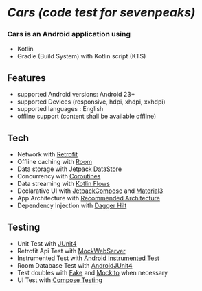 # _Cars (code test for sevenpeaks)_

### Cars is an Android application using
- Kotlin
- Gradle (Build System) with Kotlin script (KTS)

## Features
- supported Android versions: Android 23+
- supported Devices (responsive, hdpi, xhdpi, xxhdpi)
- supported languages : English
- offline support (content shall be available offline)

## Tech
 - Network with [Retrofit](https://square.github.io/retrofit/)
 - Offline caching with [Room](https://developer.android.com/training/data-storage/room)
 - Data storage with [Jetpack DataStore](https://developer.android.com/topic/libraries/architecture/datastore)
 - Concurrency with [Coroutines](https://developer.android.com/kotlin/coroutines)
 - Data streaming with [Kotlin Flows](https://developer.android.com/kotlin/flow)
 - Declarative UI with [JetpackCompose](https://developer.android.com/jetpack/compose) and [Material3](https://developer.android.com/jetpack/androidx/releases/compose-material3)
 - App Architecture with [Recommended Architecture](https://developer.android.com/topic/architecture)
 - Dependency Injection with [Dagger Hilt](https://developer.android.com/training/dependency-injection/hilt-android)

## Testing
 - Unit Test with [JUnit4](https://developer.android.com/training/testing/instrumented-tests/androidx-test-libraries/rules)
 - Retrofit Api Test with [MockWebServer](https://github.com/square/okhttp/tree/master/mockwebserver)
 - Instrumented Test with [Android Instrumented Test](https://developer.android.com/training/testing/instrumented-tests)
 - Room Database Test with [AndroidJUnit4](https://developer.android.com/reference/androidx/test/runner/AndroidJUnit4)
 - Test doubles with [Fake](https://developer.android.com/training/testing/fundamentals/test-doubles) and [Mockito](https://site.mockito.org/) when necessary
 - UI Test with [Compose Testing](https://developer.android.com/jetpack/compose/testing)


